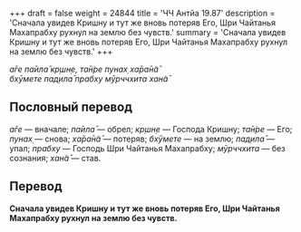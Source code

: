 +++
draft = false
weight = 24844
title = 'ЧЧ Антйа 19.87'
description = 'Сначала увидев Кришну и тут же вновь потеряв Его, Шри Чайтанья Махапрабху рухнул на землю без чувств.'
summary = 'Сначала увидев Кришну и тут же вновь потеряв Его, Шри Чайтанья Махапрабху рухнул на землю без чувств.'
+++

_а̄ге па̄ила̄ кр̣шн̣е, та̄н̇ре пунах̣ ха̄ра̄н̃а̄  
бхӯмете пад̣ила̄ прабху мӯрччхита хан̃а̄_

## Пословный перевод

_а̄ге_ — вначале; _па̄ила̄_ — обрел; _кр̣шн̣е_ — Господа Кришну; _та̄н̇ре_ — Его; _пунах̣_ — снова; _ха̄ра̄н̃а̄_ — потеряв; _бхӯмете_ — на землю; _пад̣ила̄_ — упал; _прабху_ — Господь Шри Чайтанья Махапрабху; _мӯрччхита_ — без сознания; _хан̃а̄_ — став.

## Перевод

**Сначала увидев Кришну и тут же вновь потеряв Его, Шри Чайтанья Махапрабху рухнул на землю без чувств.**
